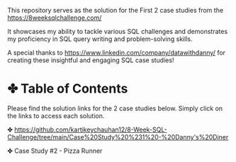 This repository serves as the solution for the First 2 case studies from the https://8weeksqlchallenge.com/

It showcases my ability to tackle various SQL challenges and demonstrates my proficiency in SQL query writing and problem-solving skills.

A special thanks to https://www.linkedin.com/company/datawithdanny/ for creating these insightful and engaging SQL case studies! 

# ✤ Table of Contents
Please find the solution links for the 2 case studies below. Simply click on the links to access each solution.

✤ https://github.com/kartikeychauhan12/8-Week-SQL-Challenge/tree/main/Case%20Study%20%231%20-%20Danny's%20Diner

✤ Case Study #2 - Pizza Runner

